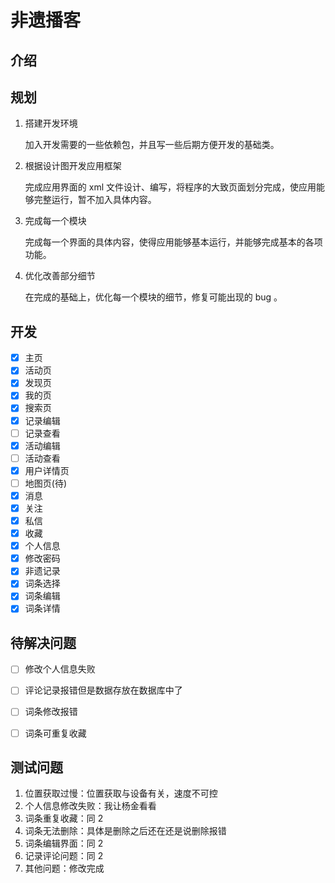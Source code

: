 # 非遗播客

## 介绍

## 规划

1.  搭建开发环境

    加入开发需要的一些依赖包，并且写一些后期方便开发的基础类。

2.  根据设计图开发应用框架

    完成应用界面的 xml 文件设计、编写，将程序的大致页面划分完成，使应用能够完整运行，暂不加入具体内容。

3.  完成每一个模块

    完成每一个界面的具体内容，使得应用能够基本运行，并能够完成基本的各项功能。

4.  优化改善部分细节

    在完成的基础上，优化每一个模块的细节，修复可能出现的 bug 。

## 开发

- [x] 主页
- [x] 活动页
- [x] 发现页
- [x] 我的页
- [x] 搜索页
- [x] 记录编辑
- [ ] 记录查看
- [x] 活动编辑
- [ ] 活动查看
- [x] 用户详情页
- [ ] 地图页(待)
- [x] 消息
- [x] 关注
- [x] 私信
- [x] 收藏
- [x] 个人信息
- [x] 修改密码
- [x] 非遗记录
- [x] 词条选择
- [x] 词条编辑
- [x] 词条详情

## 待解决问题

- [ ] 修改个人信息失败
- [ ] 评论记录报错但是数据存放在数据库中了
- [ ] 词条修改报错
- [ ] 词条可重复收藏




## 测试问题

1. 位置获取过慢：位置获取与设备有关，速度不可控
2. 个人信息修改失败：我让杨金看看
3. 词条重复收藏：同 2
4. 词条无法删除：具体是删除之后还在还是说删除报错
5. 词条编辑界面：同 2
6. 记录评论问题：同 2
7. 其他问题：修改完成